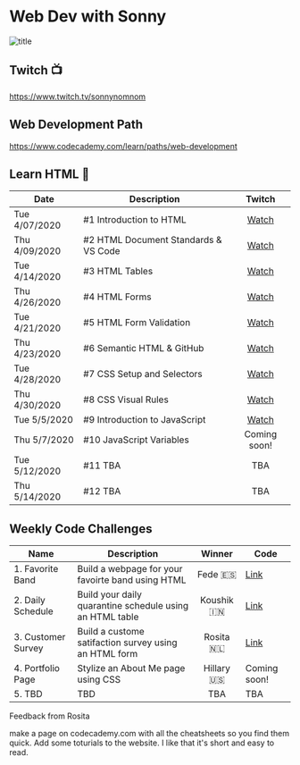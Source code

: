# Web Dev with Sonny

![title](https://github.com/sonnynomnom/web-dev-with-sonny/blob/master/logo.gif)

## Twitch 📺

https://www.twitch.tv/sonnynomnom

## Web Development Path

https://www.codecademy.com/learn/paths/web-development

## Learn HTML 🦴

| Date | Description | Twitch |
| --- | --- |:---:|
| Tue 4/07/2020 | #1 Introduction to HTML | [Watch](https://www.twitch.tv/videos/586254495?collection=8sq6CqKWAxaitw) |
| Thu 4/09/2020 | #2 HTML Document Standards & VS Code| [Watch](https://www.twitch.tv/videos/591215784?collection=8sq6CqKWAxaitw) |
| Tue 4/14/2020 | #3 HTML Tables | [Watch](https://www.twitch.tv/videos/592993926?collection=8sq6CqKWAxaitw) | 
| Thu 4/26/2020 | #4 HTML Forms | [Watch](https://www.twitch.tv/videos/594051849?collection=8sq6CqKWAxaitw) |
| Tue 4/21/2020 | #5 HTML Form Validation | [Watch](https://www.twitch.tv/videos/600059918?collection=8sq6CqKWAxaitw) |
| Thu 4/23/2020 | #6 Semantic HTML & GitHub | [Watch](https://www.twitch.tv/videos/600059918?collection=8sq6CqKWAxaitw) |
| Tue 4/28/2020 | #7 CSS Setup and Selectors | [Watch](https://www.twitch.tv/videos/613063611) | 
| Thu 4/30/2020 | #8 CSS Visual Rules | [Watch](https://www.twitch.tv/videos/613084168) | 
| Tue 5/5/2020 | #9 Introduction to JavaScript | [Watch](https://www.twitch.tv/videos/613142380) | 
| Thu 5/7/2020 | #10 JavaScript Variables | Coming soon! | 
| Tue 5/12/2020 | #11 TBA | TBA | 
| Thu 5/14/2020 | #12 TBA | TBA | 


## Weekly Code Challenges

| Name | Description | Winner | Code |
| --- | --- |:---:| --- |
| 1. Favorite Band | Build a webpage for your favoirte band using HTML | Fede 🇪🇸 | [Link](https://github.com/sonnynomnom/web-dev-with-sonny/blob/master/code-challenges/1-favorite-band/main.html) | 
| 2. Daily Schedule | Build your daily quarantine schedule using an HTML table | Koushik 🇮🇳 | [Link](https://github.com/sonnynomnom/web-dev-with-sonny/blob/master/code-challenges/2-daily-schedule/koushik-schedule/daily_routine.html) |
| 3. Customer Survey | Build a custome satifaction survey using an HTML form | Rosita 🇳🇱 | [Link](https://github.com/sonnynomnom/web-dev-with-sonny/tree/master/code-challenges/3-customer-survey) |
| 4. Portfolio Page | Stylize an About Me page using CSS | Hillary 🇺🇸 | Coming soon! |
| 5. TBD | TBD | TBA | TBA |

Feedback from Rosita

make a page on codecademy.com with all the cheatsheets so you find them quick.
Add some toturials to the website.
I like that it's short and easy to read.  
